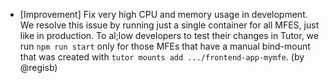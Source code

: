 - [Improvement] Fix very high CPU and memory usage in development. We resolve this issue by running just a single container for all MFES, just like in production. To al;low developers to test their changes in Tutor, we run `npm run start` only for those MFEs that have a manual bind-mount that was created with `tutor mounts add .../frontend-app-mymfe`. (by @regisb)
